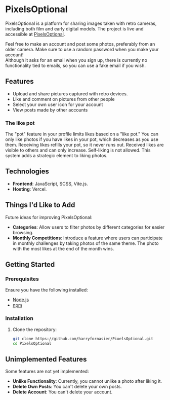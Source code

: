 # PixelsOptional

PixelsOptional is a platform for sharing images taken with retro cameras, including both film and early digital models. The project is live and accessible at [PixelsOptional](https://pixels-optional.vercel.app).

Feel free to make an account and post some photos, preferably from an older camera. Make sure to use a random password when you make your account!  
Although it asks for an email when you sign up, there is currently no functionality tied to emails, so you can use a fake email if you wish.

## Features

- Upload and share pictures captured with retro devices.
- Like and comment on pictures from other people
- Select your own user icon for your account
- View posts made by other accounts


### The like pot

  The "pot" feature in your profile limits likes based on a "like pot." You can only like photos if you have likes in your pot, which decreases as you use them. Receiving likes refills your pot, so it never runs out. Received likes are visible to others and can only increase. Self-liking is not allowed. This system adds a strategic element to liking photos.

## Technologies

- **Frontend**: JavaScript, SCSS, Vite.js.
- **Hosting**: Vercel.

## Things I'd Like to Add

Future ideas for improving PixelsOptional:
- **Categories**: Allow users to filter photos by different categories for easier browsing.
- **Monthly Competitions**: Introduce a feature where users can participate in monthly challenges by taking photos of the same theme. The photo with the most likes at the end of the month wins.

## Getting Started

### Prerequisites
Ensure you have the following installed:
- [Node.js](https://nodejs.org)
- [npm](https://www.npmjs.com/)

### Installation
1. Clone the repository:
   ```bash
   git clone https://github.com/harryfornasier/PixelsOptional.git
   cd PixelsOptional


## Unimplemented Features

Some features are not yet implemented:
- **Unlike Functionality**: Currently, you cannot unlike a photo after liking it.
- **Delete Own Posts**: You can't delete your own posts.
- **Delete Account**: You can't delete your account.
